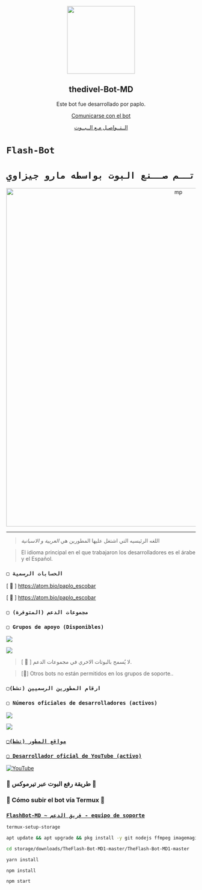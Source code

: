 <p align="center">
 <img width="180px" src="https://envs.sh/Bre.jpg" align="center"/>
 <h2 align="center">thedivel-Bot-MD</h2>
 <p align="center">Este bot fue desarrollado por paplo.</p>
</p>

<p align="center">
  <a href="https://api.whatsapp.com/send?phone=+201022808387&text=&text=.menu">Comunicarse con el bot</a>

<p align="center">
  <a href="https://api.whatsapp.com/send?phone=+201022808387&text=&text=.اوامر">الــتــواصـل مـع الــبــوت</a>

# `Flash-Bot` 

# `تــم صــنع البوت بواسطه مارو جيزاوي` 
<p align="center">
<img src="https://envs.sh/Bre.jpg" alt="mp" width="900"/>
</p>

------------------

> اللغه الرئيسيه التي اشتغل عليها المطورين هي *العربية و الاسبانية*


> El idioma principal en el que trabajaron los desarrolladores es el árabe y el Español.
### `▢ الحسابات الرسمية`

[ 🔗 ] https://atom.bio/paplo_escobar

[ 🔗 ] https://atom.bio/paplo_escobar

### `▢ مجموعات الدعم (المتوفرة)`
### `▢ Grupos de apoyo (Disponibles)`

 <a href="https://whatsapp.com/channel/0029VaqpCsY42DcZji1GmA3E" target="blank"><img src="https://img.shields.io/badge/SUPPORT_GROUP_(AR)-25D366?style=for-the-badge&logo=whatsapp&logoColor=white" /></a>

<a href="https://whatsapp.com/channel/0029VaqpCsY42DcZji1GmA3E" target="blank"><img src="https://img.shields.io/badge/SUPPORT_GROUP_(ES)_-25D366?style=for-the-badge&logo=whatsapp&logoColor=white" /></a>

> [ 📌 ] لا يُسمح بالبوتات الاخري في مجموعات الدعم.

> [📌] Otros bots no están permitidos en los grupos de soporte..

 ### `▢ارقام المطورين الرسميين (نشط)`

### `▢ Números oficiales de desarrolladores (activos)`


<a href="https://api.whatsapp.com/send/?phone=201022808387&text=/estado&type=phone_number&app_absent=0" target="blank"><img src="https://img.shields.io/badge/Owner_Bot-25D366?style=for-the-badge&logo=whatsapp&logoColor=white" />

<a href="https://api.whatsapp.com/send/?phone=201022808387&text=/estado&type=phone_number&app_absent=0" target="blank"><img src="https://img.shields.io/badge/Owner_Bot2-25D366?style=for-the-badge&logo=whatsapp&logoColor=white" />

### `▢مواقع المطور (نشط)`

### `▢ Desarrollador oficial de YouTube (activo)`

<a href="https://atom.bio/paplo_escobar"><img src="https://img.shields.io/badge/YouTube-FF0000?style=for-the-badge&logo=youtube&logoColor=white" alt="YouTube">
</a>



### 📁 طريقة رفع البوت عبر تيرموكس 🙌
### 📁 Cómo subir el bot vía Termux 🙌
### [`FlashBot-MD ~ فريق الدعم - equipo de soporte`](https://api.whatsapp.com/send/?phone=201022808387&text=/estado&type=phone_number&app_absent=0)
```bash
termux-setup-storage
```
```bash
apt update && apt upgrade && pkg install -y git nodejs ffmpeg imagemagick yarn
```
```bash
cd storage/downloads/TheFlash-Bot-MD1-master/TheFlash-Bot-MD1-master 
```
```bash
yarn install
```
```bash
npm install
```
```bash
npm start
```

